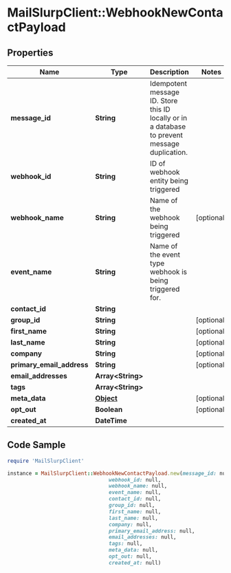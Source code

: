 # MailSlurpClient::WebhookNewContactPayload

## Properties

Name | Type | Description | Notes
------------ | ------------- | ------------- | -------------
**message_id** | **String** | Idempotent message ID. Store this ID locally or in a database to prevent message duplication. | 
**webhook_id** | **String** | ID of webhook entity being triggered | 
**webhook_name** | **String** | Name of the webhook being triggered | [optional] 
**event_name** | **String** | Name of the event type webhook is being triggered for. | 
**contact_id** | **String** |  | 
**group_id** | **String** |  | [optional] 
**first_name** | **String** |  | [optional] 
**last_name** | **String** |  | [optional] 
**company** | **String** |  | [optional] 
**primary_email_address** | **String** |  | [optional] 
**email_addresses** | **Array&lt;String&gt;** |  | 
**tags** | **Array&lt;String&gt;** |  | 
**meta_data** | [**Object**]() |  | [optional] 
**opt_out** | **Boolean** |  | [optional] 
**created_at** | **DateTime** |  | 

## Code Sample

```ruby
require 'MailSlurpClient'

instance = MailSlurpClient::WebhookNewContactPayload.new(message_id: null,
                                 webhook_id: null,
                                 webhook_name: null,
                                 event_name: null,
                                 contact_id: null,
                                 group_id: null,
                                 first_name: null,
                                 last_name: null,
                                 company: null,
                                 primary_email_address: null,
                                 email_addresses: null,
                                 tags: null,
                                 meta_data: null,
                                 opt_out: null,
                                 created_at: null)
```


